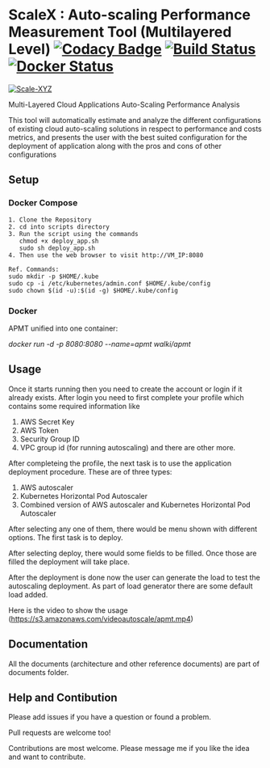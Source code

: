 # ScaleX : Auto-scaling Performance Measurement Tool (Multilayered Level) [![Codacy Badge](https://api.codacy.com/project/badge/Grade/bca3146fb95f49f4866138b41c1de69b)](https://www.codacy.com?utm_source=github.com&amp;utm_medium=referral&amp;utm_content=ansjin/Multi-Layered-Cloud-Applications-Auto-Scaling-Performance-Analysis&amp;utm_campaign=Badge_Grade) [![Build Status](https://travis-ci.com/ansjin/Multi-Layered-Cloud-Applications-Auto-Scaling-Performance-Analysis.svg?token=Ro5JmNzXybzvxeXtg7cx&branch=master)](https://travis-ci.com/ansjin/Multi-Layered-Cloud-Applications-Auto-Scaling-Performance-Analysis) [![Docker Status](https://github.com/ansjin/Multi-Layered-Cloud-Applications-Auto-Scaling-Performance-Analysis/blob/master/Documents/docker-hub.jpg)](https://hub.docker.com/r/ansjin/multi-layered-cloud-applications-auto-scaling-perormance-analysis/)

[![Scale-XYZ](https://github.com/ansjin/APMT/blob/master/Documents/ScaleXYZ1.png)](https://github.com/ansjin/APMT)

Multi-Layered Cloud Applications Auto-Scaling Performance Analysis

This tool will automatically estimate and analyze the different configurations of existing cloud auto-scaling solutions in respect to performance and costs metrics, and presents the user with the best suited configuration for the deployment of application along with the pros and cons of other configurations

## Setup
### Docker Compose
 ```
 1. Clone the Repository
 2. cd into scripts directory
 3. Run the script using the commands
    chmod +x deploy_app.sh
    sudo sh deploy_app.sh
 4. Then use the web browser to visit http://VM_IP:8080 
 
 Ref. Commands: 
sudo mkdir -p $HOME/.kube
sudo cp -i /etc/kubernetes/admin.conf $HOME/.kube/config
sudo chown $(id -u):$(id -g) $HOME/.kube/config

 ```
 ### Docker
 APMT unified into one container:
 
 *docker run -d -p 8080:8080 --name=apmt walki/apmt*
 
 ## Usage
 Once it starts running then you need to create the account or login if it already exists.
 After login you need to first complete your profile which contains some required information like
 1. AWS Secret Key
 2. AWS Token
 3. Security Group ID
 4. VPC group id (for running autoscaling)
 and there are other more.
  
 After completeing the profile, the next task is to use the application deployment procedure. 
 These are of three types: 
 1. AWS autoscaler
 2. Kubernetes Horizontal Pod Autoscaler
 3. Combined version of AWS autoscaler and Kubernetes Horizontal Pod Autoscaler
 
 After selecting any one of them, there would be menu shown with different options.
 The first task is to deploy.
 
 After selecting deploy, there would  some fields to be filled.
 Once those are filled the deployment will take place.
 
 After the deployment is done now the user can generate the load to test the autoscaling deployment.
 As part of load generator there are some default load added. 
 
 Here is the video to show the usage
 (https://s3.amazonaws.com/videoautoscale/apmt.mp4)


## Documentation

All the documents (architecture and other reference documents) are part of documents folder.

## Help and Contibution

Please add issues if you have a question or found a problem. 

Pull requests are welcome too!

Contributions are most welcome. Please message me if you like the idea and want to contribute.
